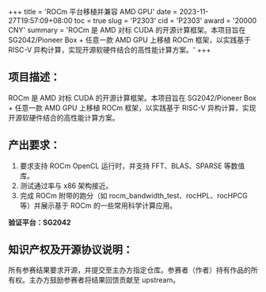 +++
title = 'ROCm 平台移植并兼容 AMD GPU'
date = 2023-11-27T19:57:09+08:00
toc = true
slug = 'P2303'
cid = 'P2303'
award = '20000 CNY'
summary = 'ROCm 是 AMD 对标 CUDA 的开源计算框架。本项目旨在 SG2042/Pioneer Box + 任意一款 AMD GPU 上移植 ROCm 框架，以实践基于 RISC-V 异构计算，实现开源软硬件结合的高性能计算方案。'
+++

## 项目描述：

ROCm 是 AMD 对标 CUDA 的开源计算框架。本项目旨在 SG2042/Pioneer Box + 任意一款 AMD GPU 上移植 ROCm 框架，以实践基于 RISC-V 异构计算，实现开源软硬件结合的高性能计算方案。

## 产出要求：

1. 要求支持 ROCm OpenCL 运行时，并支持 FFT、BLAS、SPARSE 等数值库。
2. 测试通过率与 x86 架构接近。
3. 完成 ROCm 附带的跑分（如 rocm_bandwidth_test、rocHPL、rocHPCG 等）并展示基于 ROCm 的一些常用科学计算应用。

**验证平台：SG2042**

## 知识产权及开源协议说明：

所有参赛结果要求开源，并提交至主办方指定仓库。参赛者（作者）持有作品的所有权。主办方鼓励参赛者将结果回馈贡献至 upstream。
